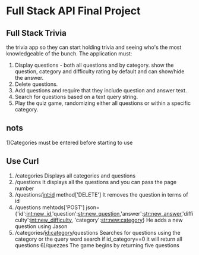 # Full Stack API Final Project

## Full Stack Trivia

 the trivia app so they can start holding trivia and seeing who's the most knowledgeable of the bunch. The application must:

1) Display questions - both all questions and by category.  show the question, category and difficulty rating by default and can show/hide the answer. 
2) Delete questions.
3) Add questions and require that they include question and answer text.
4) Search for questions based on a text query string.
5) Play the quiz game, randomizing either all questions or within a specific category. 
## nots
1)Categories must be entered before starting to use

## Use Curl
1) /categories
Displays all categories and questions
2) /questions
It displays all the questions and you can pass the page number
3) /questions/<int:id> method['DELETE']
It removes the question in terms of id
4) /questions mehtods['POST'] json={'id':<int:new_id>,'question':<str:new_question>,'answer':<str:new_answer>,'difficulty':<int:new_difficulty>,
'category':<str:new:category>}
He adds a new question using Jason
5) /categories/<id:category>/questions
Searches for questions using the category or the query word search
if id_category==0 it will return all questions
6)/quezzes
The game begins by returning five questions





